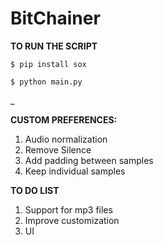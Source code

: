 # BitChainer

**TO RUN THE SCRIPT**

`$ pip install sox`

`$ python main.py`

_

**CUSTOM PREFERENCES:**

1. Audio normalization
2. Remove Silence
4. Add padding between samples
3. Keep individual samples


**TO DO LIST**
1. Support for mp3 files
2. Improve customization
3. UI
